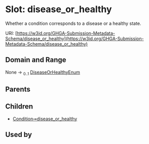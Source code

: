 
# Slot: disease_or_healthy


Whether a condition corresponds to a disease or a healthy state.

URI: [https://w3id.org/GHGA-Submission-Metadata-Schema/disease_or_healthy](https://w3id.org/GHGA-Submission-Metadata-Schema/disease_or_healthy)


## Domain and Range

None &#8594;  <sub>0..1</sub> [DiseaseOrHealthyEnum](DiseaseOrHealthyEnum.md)

## Parents


## Children

 *  [Condition➞disease_or_healthy](Condition_disease_or_healthy.md)

## Used by


